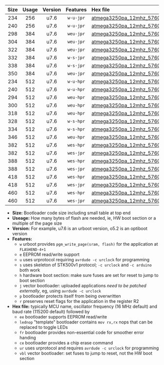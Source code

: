 |Size|Usage|Version|Features|Hex file|
|:-:|:-:|:-:|:-:|:--|
|234|256|u7.6|`w-u-jpr`|[atmega3250pa_12mhz_57600bps_ur_vbl.hex](https://raw.githubusercontent.com/stefanrueger/urboot/main/atmega3250pa_12mhz_57600bps_ur_vbl.hex)|
|240|256|u7.6|`w-u-jpr`|[atmega3250pa_12mhz_57600bps_lednop_ur_vbl.hex](https://raw.githubusercontent.com/stefanrueger/urboot/main/atmega3250pa_12mhz_57600bps_lednop_ur_vbl.hex)|
|298|384|u7.6|`weu-jpr`|[atmega3250pa_12mhz_57600bps_ee_ur_vbl.hex](https://raw.githubusercontent.com/stefanrueger/urboot/main/atmega3250pa_12mhz_57600bps_ee_ur_vbl.hex)|
|304|384|u7.6|`weu-jpr`|[atmega3250pa_12mhz_57600bps_ee_lednop_ur_vbl.hex](https://raw.githubusercontent.com/stefanrueger/urboot/main/atmega3250pa_12mhz_57600bps_ee_lednop_ur_vbl.hex)|
|322|384|u7.6|`weu-jpr`|[atmega3250pa_12mhz_57600bps_ee_lednop_fr_ur_vbl.hex](https://raw.githubusercontent.com/stefanrueger/urboot/main/atmega3250pa_12mhz_57600bps_ee_lednop_fr_ur_vbl.hex)|
|332|384|u7.6|`w-s-jpr`|[atmega3250pa_12mhz_57600bps_vbl.hex](https://raw.githubusercontent.com/stefanrueger/urboot/main/atmega3250pa_12mhz_57600bps_vbl.hex)|
|338|384|u7.6|`w-s-jpr`|[atmega3250pa_12mhz_57600bps_lednop_vbl.hex](https://raw.githubusercontent.com/stefanrueger/urboot/main/atmega3250pa_12mhz_57600bps_lednop_vbl.hex)|
|350|384|u7.6|`weu-jpr`|[atmega3250pa_12mhz_57600bps_ee_lednop_fr_ce_ur_vbl.hex](https://raw.githubusercontent.com/stefanrueger/urboot/main/atmega3250pa_12mhz_57600bps_ee_lednop_fr_ce_ur_vbl.hex)|
|234|512|u7.6|`w-u-hpr`|[atmega3250pa_12mhz_57600bps_ur.hex](https://raw.githubusercontent.com/stefanrueger/urboot/main/atmega3250pa_12mhz_57600bps_ur.hex)|
|240|512|u7.6|`w-u-hpr`|[atmega3250pa_12mhz_57600bps_lednop_ur.hex](https://raw.githubusercontent.com/stefanrueger/urboot/main/atmega3250pa_12mhz_57600bps_lednop_ur.hex)|
|294|512|u7.6|`weu-hpr`|[atmega3250pa_12mhz_57600bps_ee_ur.hex](https://raw.githubusercontent.com/stefanrueger/urboot/main/atmega3250pa_12mhz_57600bps_ee_ur.hex)|
|300|512|u7.6|`weu-hpr`|[atmega3250pa_12mhz_57600bps_ee_lednop_ur.hex](https://raw.githubusercontent.com/stefanrueger/urboot/main/atmega3250pa_12mhz_57600bps_ee_lednop_ur.hex)|
|318|512|u7.6|`weu-hpr`|[atmega3250pa_12mhz_57600bps_ee_lednop_fr_ur.hex](https://raw.githubusercontent.com/stefanrueger/urboot/main/atmega3250pa_12mhz_57600bps_ee_lednop_fr_ur.hex)|
|328|512|u7.6|`w-s-hpr`|[atmega3250pa_12mhz_57600bps.hex](https://raw.githubusercontent.com/stefanrueger/urboot/main/atmega3250pa_12mhz_57600bps.hex)|
|334|512|u7.6|`w-s-hpr`|[atmega3250pa_12mhz_57600bps_lednop.hex](https://raw.githubusercontent.com/stefanrueger/urboot/main/atmega3250pa_12mhz_57600bps_lednop.hex)|
|346|512|u7.6|`weu-hpr`|[atmega3250pa_12mhz_57600bps_ee_lednop_fr_ce_ur.hex](https://raw.githubusercontent.com/stefanrueger/urboot/main/atmega3250pa_12mhz_57600bps_ee_lednop_fr_ce_ur.hex)|
|382|512|u7.6|`wes-hpr`|[atmega3250pa_12mhz_57600bps_ee.hex](https://raw.githubusercontent.com/stefanrueger/urboot/main/atmega3250pa_12mhz_57600bps_ee.hex)|
|382|512|u7.6|`wes-jpr`|[atmega3250pa_12mhz_57600bps_ee_vbl.hex](https://raw.githubusercontent.com/stefanrueger/urboot/main/atmega3250pa_12mhz_57600bps_ee_vbl.hex)|
|388|512|u7.6|`wes-hpr`|[atmega3250pa_12mhz_57600bps_ee_lednop.hex](https://raw.githubusercontent.com/stefanrueger/urboot/main/atmega3250pa_12mhz_57600bps_ee_lednop.hex)|
|388|512|u7.6|`wes-jpr`|[atmega3250pa_12mhz_57600bps_ee_lednop_vbl.hex](https://raw.githubusercontent.com/stefanrueger/urboot/main/atmega3250pa_12mhz_57600bps_ee_lednop_vbl.hex)|
|418|512|u7.6|`wes-hpr`|[atmega3250pa_12mhz_57600bps_ee_lednop_fr.hex](https://raw.githubusercontent.com/stefanrueger/urboot/main/atmega3250pa_12mhz_57600bps_ee_lednop_fr.hex)|
|418|512|u7.6|`wes-jpr`|[atmega3250pa_12mhz_57600bps_ee_lednop_fr_vbl.hex](https://raw.githubusercontent.com/stefanrueger/urboot/main/atmega3250pa_12mhz_57600bps_ee_lednop_fr_vbl.hex)|
|460|512|u7.6|`wes-hpr`|[atmega3250pa_12mhz_57600bps_ee_lednop_fr_ce.hex](https://raw.githubusercontent.com/stefanrueger/urboot/main/atmega3250pa_12mhz_57600bps_ee_lednop_fr_ce.hex)|
|460|512|u7.6|`wes-jpr`|[atmega3250pa_12mhz_57600bps_ee_lednop_fr_ce_vbl.hex](https://raw.githubusercontent.com/stefanrueger/urboot/main/atmega3250pa_12mhz_57600bps_ee_lednop_fr_ce_vbl.hex)|

- **Size:** Bootloader code size including small table at top end
- **Useage:** How many bytes of flash are needed, ie, HW boot section or a multiple of the page size
- **Version:** For example, u7.6 is an urboot version, o5.2 is an optiboot version
- **Features:**
  + `w` urboot provides `pgm_write_page(sram, flash)` for the application at `FLASHEND-4+1`
  + `e` EEPROM read/write support
  + `u` uses urprotocol requiring `avrdude -c urclock` for programming
  + `s` uses skeleton of STK500v1 protocol; `-c urclock` and `-c arduino` both work
  + `h` hardware boot section: make sure fuses are set for reset to jump to boot section
  + `j` vector bootloader: uploaded applications *need to be patched externally*, eg, using `avrdude -c urclock`
  + `p` bootloader protects itself from being overwritten
  + `r` preserves reset flags for the application in the register R2
- **Hex file:** typically MCU name, oscillator frequency (16 MHz default) and baud rate (115200 default) followed by
  + `ee` bootloader supports EEPROM read/write
  + `lednop` "template" bootloader contains `mov rx,rx` nops that can be replaced to toggle LEDs
  + `fr` bootloader provides non-essential code for smoother error handing
  + `ce` bootloader provides a chip erase command
  + `ur` uses urprotocol and requires `avrdude -c urclock` for programming
  + `vbl` vector bootloader: set fuses to jump to reset, not the HW boot section
